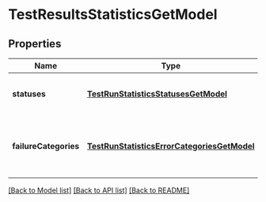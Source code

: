 # TestResultsStatisticsGetModel
## Properties

| Name | Type | Description | Notes |
|------------ | ------------- | ------------- | -------------|
| **statuses** | [**TestRunStatisticsStatusesGetModel**](TestRunStatisticsStatusesGetModel.md) | Test results counts aggregated by outcome | [default to null] |
| **failureCategories** | [**TestRunStatisticsErrorCategoriesGetModel**](TestRunStatisticsErrorCategoriesGetModel.md) | Test results counts aggregated by result failure categories | [default to null] |

[[Back to Model list]](../README.md#documentation-for-models) [[Back to API list]](../README.md#documentation-for-api-endpoints) [[Back to README]](../README.md)

